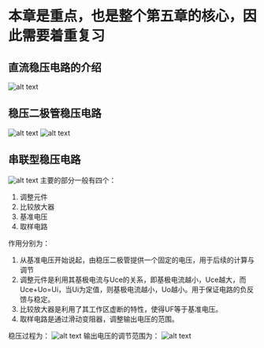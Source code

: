 # 本章是重点，也是整个第五章的核心，因此需要着重复习
## 直流稳压电路的介绍
![alt text](https://s3.ananas.chaoxing.com/sv-w8/doc/f0/08/72/bbdd3a60d9137b49aed1576172e69856/thumb/28.png)
## 稳压二极管稳压电路
![alt text](https://s3.ananas.chaoxing.com/sv-w8/doc/f0/08/72/bbdd3a60d9137b49aed1576172e69856/thumb/30.png)
![alt text](https://s3.ananas.chaoxing.com/sv-w8/doc/f0/08/72/bbdd3a60d9137b49aed1576172e69856/thumb/31.png)
## 串联型稳压电路
![alt text](https://s3.ananas.chaoxing.com/sv-w8/doc/f0/08/72/bbdd3a60d9137b49aed1576172e69856/thumb/33.png)
主要的部分一般有四个：
1. 调整元件
2. 比较放大器
3. 基准电压
4. 取样电路

作用分别为：
1. 从基准电压开始说起，由稳压二极管提供一个固定的电压，用于后续的计算与调节
2. 调整元件是利用其基极电流与Uce的关系，即基极电流越小，Uce越大，而Uce+Uo=Ui，当Ui为定值，则基极电流越小，Uo越小。用于保证电路的负反馈与稳定。
3. 比较放大器是利用了其工作区虚断的特性，使得UF等于基准电压。
4. 取样电路是通过滑动变阻器，调整输出电压的范围。

稳压过程为：
![alt text](https://s3.ananas.chaoxing.com/sv-w8/doc/f0/08/72/bbdd3a60d9137b49aed1576172e69856/thumb/35.png)
输出电压的调节范围为：
![alt text](https://s3.ananas.chaoxing.com/sv-w8/doc/f0/08/72/bbdd3a60d9137b49aed1576172e69856/thumb/36.png)